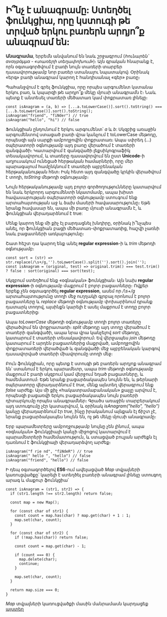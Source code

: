 # Ի՞նչ է անագրամը: Ստեղծել ֆունկցիա, որը կստուգի թե տրված երկու բառերն արդյո՞ք անագրամ են:

**Անագրամա**, երբեմն անվանում են նաև շրջագրում (_հունարեն՝ αναγράμμα - «տառերի տեղափոխում»_)։ Այն գրական հնարանք է, որն օգտագործվում է բառի նույն տառերի տարբեր դասավորությամբ նոր բառեր ստանալու նպատակով։ Օրինակ «երգ» բառի անագրամ կարող է հանդիսանալ «գեր» բառը։

Պահանջվում է գրել ֆունկցիա, որը որպես արգումենտ կստանա երկու բառ, և կպարզի թե արդյո՞ք մեկը մյուսի անագրամն է։ Նաև պետք է անտեսել տառերի մեծատառ կամ փոքրատառ լինելը։

```
const isAnagram = (a, b) => [...a.toLowerCase()].sort().toString() === [...b.toLowerCase()].sort().toString();
isAnagram("friend", "fiNder") // true
isAnagram("hello", "hi") // false
```

Ֆունկցիան ընդունում է երկու արգումենտ՝ _a_ և _b_: Սկզբից առաջին արգումենտով ստացած բառի վրա կանչում է toLowerCase մեթոդը, որպեսզի այն սարքի ամբողջովին փոքրատառ։ Ապա սփրեդ (...) օպերատորի օգնությամբ այդ բառը վերածում է տառերի զանգվածի։ Կատարվում է զանգվածի լեքսիկոգրաֆիկ տեսակավորում, և տառերը դասավորվում են ըստ **Unicode**-ի աղյուսակում ունեցած հերթական համարների, որը մեր պարագայում համընկնում է տառերի այբբենական հերթականության հետ։ Իսկ հետո այդ զանգվածը կրկին վերածվում է տողի, _toString_ մեթոդի օգնությամբ։

Նույն հերթականությամբ այդ բոլոր գործողությունները կատարվում են նաև երկրորդ արգումենտի նկատմամբ, ապա խիստ հավասարության օպերատորի օգնությամբ ստուգում ենք արտահայտության աջ և ձախ մասերի հավասարությունը։ Եթե նրանք հավասար են, ապա մի բառը մյուսի անագրամն է, և ֆունկցիան վերադարձնում է true:

Մենք կարող ենք մի քիչ էլ բարդացնել խնդիրը, օրինակ ի՞նչպես անել, որ ֆունկցիան բացի մեծատառ-փոքրատառից, հաշվի չառնի նաև բացատների առկայությունը։

Շատ հեշտ դա կարող ենք անել **regular expression**-ի և _trim_ մեթոդի օգնությամբ։

```
const sort = (str) => str.replace(/\s+/g,'').toLowerCase().split('').sort().join('');
const isAnagram = (original, test) => original.trim() === test.trim() ? false : sort(original) === sort(test);
```

Սկզբում ստեղծում ենք «օգնական» ֆունկցիան։ Այն նախ **regular expression**-ի օգնությամբ մաքրում է բոլոր բացատները։
Ովքեր երբեք չեն օգտագործել **regular expression**, ասեմ որ _/\s+/g_ արտահայտությունը տողի մեջ ուղղակի գլոբալ որոնում է բոլոր բացատները և _replace_ մեթոդի օգնությամբ փոխարինում դրանք դատարկ տողով, այսինքն կարելի է ասել մաքրում է տողը բոլոր բացատներից։

Ապա _toLowerCase_ մեթոդի օգնությամբ տողի բոլոր տառերը վերածվում են փոքրատառի։ _split_ մեթոդը այդ տողը վերածում է տառերի զանգվածի, ապա նրա վրա կանչելով _sort_ մեթոդը, կատարում է տառերի տեսակավորում։ Եվ վերջապես _join_ մեթոդը կատարում է արդեն բացատներից մաքրված, ամբողջովին փոքրատառերի վերածված և զանգվածի մեջ այբբենական կարգով դասավորված տառերի միավորումը տողի մեջ։

Բուն ֆունկցիան, որը պետք է ստուգի թե բառերն արդյոք անագրամ են՝ ստանում է երկու պարամետր, ապա _trim_ մեթոդի օգնությամբ մաքրում է բառի սկզբում կամ վերջում եղած բացատները, և համեմատում։ Եթե նրանք բացարձակապես նույնն են, և թերնարի օպերատորը վերադարձնում է _true_, մենք այնտեղ վերագրում ենք _false_ արժեք։ Այս մի քիչ «հակատրամաբանական» քայլը արվում է, որպեսզի բացառվի երկու բացարձակապես նույն բառերի դիտարկումը որպես անագրամներ։ Գրածս առաջին տարբերակում այդ ստուգումը չէր կատարվում, և օրինակ _isAnagram("hello", "hello")_ կանչը վերադարձնում էր _true_, ինչը իրականում այնքան էլ ճիշտ չէ, նրանք բացարձակապես նույնն են, ոչ թե մեկը մյուսի անագրամը։

Երբ պարամետրերը ամբողջությամբ նույնը չեն լինում, ապա «օգնական» ֆունկցիայի կանչի միջոցով կատարվում է պարամետրերի համեմատություն, և ստացված բուլյան արժեքն էլ դառնում է ֆունկցիայի վերադարձվող արժեք։

```
isAnagram("f rie nd", "fiNdeR") // true
isAnagram(" hello ", "hello") // false
isAnagram("friend", "hello") // false
```

Ի դեպ օգտագործելով **ES6**-ում ավելացված _Map_ տվյալների կառուցվածքը՝ կարելի է ստեղծել բառերի անագրամ լինելը ստուգող արագ և մաքուր ֆունկցիա՝

```
const isAnagram = (str1, str2) => {
  if (str1.length !== str2.length) return false;

  const map = new Map();

  for (const char of str1) {
    const count = map.has(char) ? map.get(char) + 1 : 1;
    map.set(char, count);
  }

  for (const char of str2) {
    if (!map.has(char)) return false;

    const count = map.get(char) - 1;

    if (count === 0) {
      map.delete(char);
      continue;
    }

    map.set(char, count);
  }

  return map.size === 0;
}
```

_Map_ տվյալների կառուցվածքի մասին մանրամասն կարդացեք [այստեղ](https://github.com/h0vhann1syan/Armenian-JavaScript-Community/blob/master/Publications/Unraveling%20the%20Power%20of%20JavaScript's%20Map%20Data%20Structure.md)
